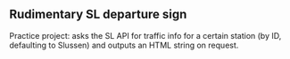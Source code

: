 ## Rudimentary SL departure sign

Practice project: asks the SL API for traffic info for 
a certain station (by ID, defaulting to Slussen) and
outputs an HTML string on request.